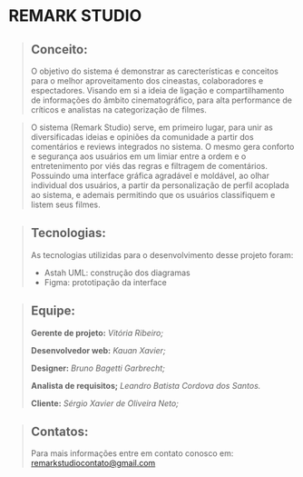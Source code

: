 # REMARK STUDIO

> ## **Conceito:**
> O objetivo do sistema é demonstrar as carecterísticas e conceitos para o melhor aproveitamento dos cineastas, colaboradores e espectadores. Visando em si a ideia de ligação e compartilhamento de informações do âmbito cinematográfico, para alta performance de críticos e analistas na categorização de filmes.
 
> O sistema (Remark Studio) serve, em primeiro lugar, para unir as diversificadas ideias e opiniões da comunidade a partir dos comentários e reviews integrados no sistema. O mesmo gera conforto e segurança aos usuários em um limiar entre a ordem e o entretenimento por viés das regras e filtragem de comentários. Possuindo uma interface gráfica agradável e moldável, ao olhar individual dos usuários, a partir da personalização de perfil acoplada ao sistema, e ademais permitindo que os usuários classifiquem e listem seus filmes.

> ## **Tecnologias:**
> As tecnologias utilizidas para o desenvolvimento desse projeto foram:
> - Astah UML: construção dos diagramas
> - Figma: prototipação da interface

> ## **Equipe:**
> **Gerente de projeto:** _Vitória Ribeiro;_
>
> **Desenvolvedor web:**  _Kauan Xavier;_
>
> **Designer:** _Bruno Bagetti Garbrecht;_
>
> **Analista de requisitos;** _Leandro Batista Cordova dos Santos._
> 
>  **Cliente:**  _Sérgio Xavier de Oliveira Neto;_




> ## **Contatos:**
> Para mais informações entre em contato conosco em:
> remarkstudiocontato@gmail.com
